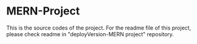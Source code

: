 # MERN-Project

This is the source codes of the project. For the readme file of this project, please check readme in "deployVersion-MERN project" repository.
